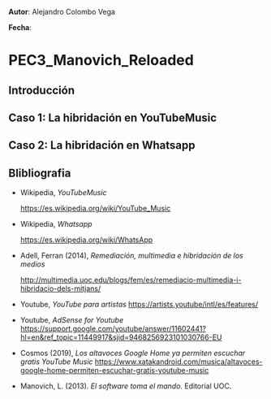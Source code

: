 **Autor**: Alejandro Colombo Vega

**Fecha**: 

# PEC3_Manovich_Reloaded

## Introducción





## Caso 1: La hibridación en YouTubeMusic






## Caso 2: La hibridación en Whatsapp




## Blibliografia
* Wikipedia, _YouTubeMusic_
  
  https://es.wikipedia.org/wiki/YouTube_Music
* Wikipedia, _Whatsapp_
  
  https://es.wikipedia.org/wiki/WhatsApp
* Adell, Ferran (2014), _Remediación, multimedia e hibridación de los medios_
  
  http://multimedia.uoc.edu/blogs/fem/es/remediacio-multimedia-i-hibridacio-dels-mitjans/
  
* Youtube, _YouTube para artistas_ 
  https://artists.youtube/intl/es/features/
  
* Youtube, _AdSense for Youtube_
  https://support.google.com/youtube/answer/11602441?hl=en&ref_topic=11449917&sjid=9468256923101030766-EU
  
* Cosmos (2019), _Los altavoces Google Home ya permiten escuchar gratis YouTube Music_ 
  https://www.xatakandroid.com/musica/altavoces-google-home-permiten-escuchar-gratis-youtube-music
  
* Manovich, L. (2013). _El software toma el mando_. Editorial UOC.
